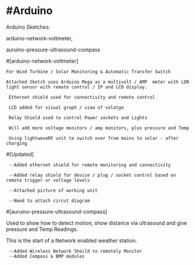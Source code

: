 #Arduino
=================

Arduino Sketches: 

arduino-network-voltmeter, 

auruino-pressure-ultrasound-compass

#[arduino-network-voltmeter]

    For Wind Turbine / Solar Monitoring & Automatic Transfer Switch

    Attached Sketch uses Arduino Mega as a multivolt / AMP  meter with LDR light sensor with remote control / IP and LCD display.

     Ethernet shield used for connectivity and remote control
 
     LCD added for visual graph / view of volatge
 
     Relay Shield used to control Power sockets and Lights
                                     
     Will add more voltage monitors / amp monitors, plus pressure and Temp       
     
     Using lightwaveRF unit to switch over from mains to solar - after charging                     

#[Updated]
 
     --Added ethernet shield for remote monitoring and connectivity

     --Added relay shield for device / plug / socket control based on remote trigger or voltage levels

     --Attached picture of working unit

     --Need to attach circut diagram

#[auruino-pressure-ultrasound-compass]

Used to show how to detect motion, show distance via ultrasound and give pressure and Temp Readings.

This is the start of a Network enabled weather station.

     --Added Wireless Network Sheild to remotely Monitor
     --Added Compass & BMP modules

